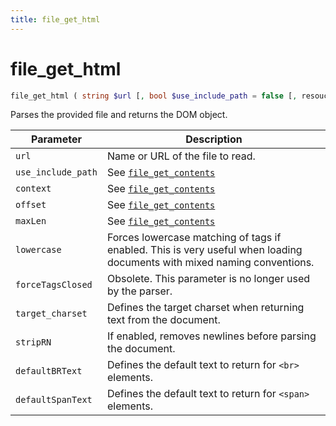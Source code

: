 ```yaml
---
title: file_get_html
---
```


# file_get_html

```php
file_get_html ( string $url [, bool $use_include_path = false [, resouce $context = null [, int $offset = 0 [, int $maxLen = -1 [, bool $lowercase = true [, bool $forceTagsClosed = true [, string $target_charset = DEFAULT_TARGET_CHARSET [, bool $stripRN = true [, string $defaultBRText = DEFAULT_BR_TEXT [, string $defaultSpanText = DEFAULT_SPAN_TEXT ]]]]]]]]]] )
```

Parses the provided file and returns the DOM object.

| Parameter             | Description
| ---------             | -----------
| `url`                 | Name or URL of the file to read.
| `use_include_path`    | See [`file_get_contents`](http://php.net/manual/en/function.file-get-contents.php#refsect1-function.file-get-contents-parameters)
| `context`             | See [`file_get_contents`](http://php.net/manual/en/function.file-get-contents.php#refsect1-function.file-get-contents-parameters)
| `offset`              | See [`file_get_contents`](http://php.net/manual/en/function.file-get-contents.php#refsect1-function.file-get-contents-parameters)
| `maxLen`              | See [`file_get_contents`](http://php.net/manual/en/function.file-get-contents.php#refsect1-function.file-get-contents-parameters)
| `lowercase`           | Forces lowercase matching of tags if enabled. This is very useful when loading documents with mixed naming conventions.
| `forceTagsClosed`     | Obsolete. This parameter is no longer used by the parser.
| `target_charset`      | Defines the target charset when returning text from the document.
| `stripRN`             | If enabled, removes newlines before parsing the document.
| `defaultBRText`       | Defines the default text to return for `<br>` elements.
| `defaultSpanText`     | Defines the default text to return for `<span>` elements.
